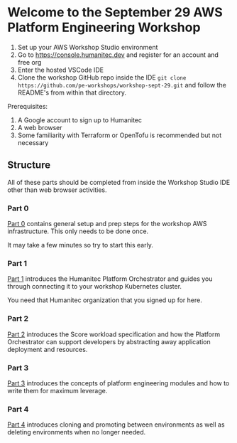 # Welcome to the September 29 AWS Platform Engineering Workshop

1. Set up your AWS Workshop Studio environment
2. Go to <https://console.humanitec.dev> and register for an account and free org
3. Enter the hosted VSCode IDE
4. Clone the workshop GitHub repo inside the IDE `git clone https://github.com/pe-workshops/workshop-sept-29.git` and follow the README's from within that directory.

Prerequisites:

1. A Google account to sign up to Humanitec
2. A web browser
3. Some familiarity with Terraform or OpenTofu is recommended but not necessary

## Structure

All of these parts should be completed from inside the Workshop Studio IDE other than web browser activities.

### Part 0

[Part 0](./part_0/README.md) contains general setup and prep steps for the workshop AWS infrastructure. This only needs to be done once. 

It may take a few minutes so try to start this early.

### Part 1

[Part 1](./part_1/README.md) introduces the Humanitec Platform Orchestrator and guides you through connecting it to your workshop Kubernetes cluster.

You need that Humanitec organization that you signed up for here.

### Part 2

[Part 2](./part_2/README.md) introduces the Score workload specification and how the Platform Orchestrator can support developers by abstracting away application deployment and resources.

### Part 3

[Part 3](./part_3/README.md) introduces the concepts of platform engineering modules and how to write them for maximum leverage.

### Part 4

[Part 4](./part_4/README.md) introduces cloning and promoting between environments as well as deleting environments when no longer needed.
